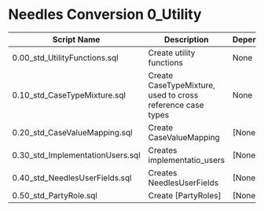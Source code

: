 # Needles Conversion 0_Utility

| Script Name | Description | Dependencies |
|-------------|-------------|-------------|
| 0.00_std_UtilityFunctions.sql | Create utility functions | None |
| 0.10_std_CaseTypeMixture.sql | Create CaseTypeMixture, used to cross reference case types | None |
| 0.20_std_CaseValueMapping.sql | Create CaseValueMapping | [None] |
| 0.30_std_ImplementationUsers.sql | Creates implementatio_users | [None] |
| 0.40_std_NeedlesUserFields.sql | Creates NeedlesUserFields | [None] |
| 0.50_std_PartyRole.sql | Create [PartyRoles] | [None] |

